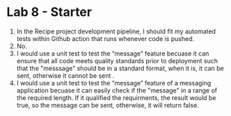 # Lab 8 - Starter
1. In the Recipe project development pipeline, I should fit my automated tests within Github action that runs whenever code is pushed.<br>
2. No.<br>
3. I would use a unit test to test the “message” feature becuase it can ensure that all code meets quality standards prior to deployment such that the "messsage" should be in a standard format, when it is, it can be sent, otherwise it cannot be sent .<br>
4. I would use a unit test to test the “message” feature of a messaging application becuase it can easily check if the "message" in a range of the required length. If it qualified the requirments, the result would be true, so the message can be sent, otherwise, it will return false.
